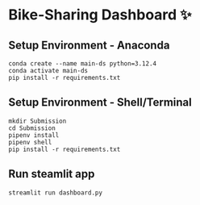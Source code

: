 # Bike-Sharing Dashboard ✨

## Setup Environment - Anaconda
```
conda create --name main-ds python=3.12.4
conda activate main-ds
pip install -r requirements.txt
```

## Setup Environment - Shell/Terminal
```
mkdir Submission
cd Submission
pipenv install
pipenv shell
pip install -r requirements.txt
```

## Run steamlit app
```
streamlit run dashboard.py
```
